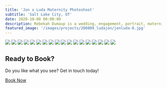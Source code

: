 ```yaml
---
title: 'Jon x Luda Maternity Photoshoot'
subtitle: 'Salt Lake City, UT'
date: 2020-10-08 00:00:00
description: Rebekah Dumaup is a wedding, engagement, portrait, maternity, and family photographer based in Salt Lake City, Utah.
featured_image: '/images/projects/200809_ludajon/jonluda-8.jpg'
---
```


<div class="gallery" data-columns="3">
<img src="/images/projects/200809_ludajon/jonluda.jpg">
<img src="/images/projects/200809_ludajon/jonluda-2.jpg">
<img src="/images/projects/200809_ludajon/jonluda-3.jpg">
<img src="/images/projects/200809_ludajon/jonluda-4.jpg">
<img src="/images/projects/200809_ludajon/jonluda-5.jpg">
<img src="/images/projects/200809_ludajon/jonluda-6.jpg">
<img src="/images/projects/200809_ludajon/jonluda-7.jpg">
<img src="/images/projects/200809_ludajon/jonluda-8.jpg">
<img src="/images/projects/200809_ludajon/jonluda-9.jpg">
<img src="/images/projects/200809_ludajon/jonluda-10.jpg">
<img src="/images/projects/200809_ludajon/jonluda-11.jpg">
<img src="/images/projects/200809_ludajon/jonluda-12.jpg">
<img src="/images/projects/200809_ludajon/jonluda-13.jpg">
<img src="/images/projects/200809_ludajon/jonluda-14.jpg">
<img src="/images/projects/200809_ludajon/jonluda-15.jpg">
<img src="/images/projects/200809_ludajon/jonluda-16.jpg">
<img src="/images/projects/200809_ludajon/jonluda-17.jpg">
<img src="/images/projects/200809_ludajon/jonluda-18.jpg">
</div>

## Ready to Book?

Do you like what you see? Get in touch today!

<a href="/contact/" class="button button--large">Book Now</a>
